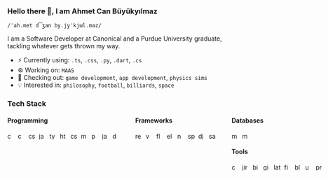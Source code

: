### Hello there 👋, I am Ahmet Can Büyükyılmaz
`/ˈah.met d͡ʒan by.jyˈkjɯl.maz/`

I am a Software Developer at Canonical and a Purdue University graduate, tackling whatever gets thrown my way.

- ⚡ Currently using: `.ts`, `.css`, `.py`, `.dart`, `.cs`
- ⚙️ Working on: `MAAS`
- 🔭 Checking out: `game development`, `app development`, `physics sims`
- 💡 Interested in: `philosophy`, `football`, `billiards`, `space` 

### Tech Stack
<div style="display: flex; gap: 36px; margin-top: -16px">
<div style="display: flex; flex-direction: column">

#### Programming
<div style="display: flex; gap: 8px">
  <img src="https://cdn.jsdelivr.net/gh/devicons/devicon/icons/c/c-original.svg" height="16" width="16" alt="c logo"  />
  <img src="https://cdn.jsdelivr.net/gh/devicons/devicon/icons/cplusplus/cplusplus-original.svg" height="16" width="16" alt="cplusplus logo"  />
  <img src="https://cdn.jsdelivr.net/gh/devicons/devicon/icons/csharp/csharp-original.svg" height="16" width="16" alt="csharp logo"  />
  <img src="https://cdn.jsdelivr.net/gh/devicons/devicon/icons/javascript/javascript-plain.svg" height="16" width="16" alt="javascript logo"  />
  <img src="https://cdn.jsdelivr.net/gh/devicons/devicon/icons/typescript/typescript-plain.svg" height="16" width="16" alt="typescript logo"  />
  <img src="https://cdn.jsdelivr.net/gh/devicons/devicon/icons/html5/html5-plain.svg" height="16" width="16" alt="html5 logo"  />
  <img src="https://cdn.jsdelivr.net/gh/devicons/devicon/icons/css3/css3-plain.svg" height="16" width="16" alt="css3 logo"  />
  <img src="https://cdn.jsdelivr.net/gh/devicons/devicon/icons/matlab/matlab-original.svg" height="16" width="16" alt="matlab logo"  />
  <img src="https://cdn.jsdelivr.net/gh/devicons/devicon/icons/python/python-original.svg" height="16" width="16" alt="python logo"  />
  <img src="https://cdn.jsdelivr.net/gh/devicons/devicon/icons/java/java-original.svg" height="16" width="16" alt="java logo"  />
  <img src="https://cdn.jsdelivr.net/gh/devicons/devicon/icons/dart/dart-original.svg" height="16" width="16" alt="dart logo"  />
</div>
</div>

<div style="display: flex; flex-direction: column">

#### Frameworks
<div style="display: flex; gap: 8px">
  <img src="https://cdn.jsdelivr.net/gh/devicons/devicon/icons/react/react-original.svg" height="16" width="16" alt="react logo"  />
  <img src="https://cdn.jsdelivr.net/gh/devicons/devicon/icons/vuejs/vuejs-original.svg" height="16" width="16" alt="vuejs logo"  />
  <img src="https://cdn.jsdelivr.net/gh/devicons/devicon/icons/flutter/flutter-original.svg" height="16" width="16" alt="flutter logo"  />
  <img src="https://cdn.simpleicons.org/electron/47848F" height="16" width="16" alt="electron logo"  />
  <img src="https://cdn.jsdelivr.net/gh/devicons/devicon/icons/nodejs/nodejs-original.svg" height="16" width="16" alt="nodejs logo"  />
  <img src="https://cdn.jsdelivr.net/gh/devicons/devicon/icons/spring/spring-original.svg" height="16" width="16" alt="spring logo"  />
  <img src="https://cdn.jsdelivr.net/gh/devicons/devicon/icons/django/django-plain.svg" height="16" width="16" alt="django logo"  />
  <img src="https://cdn.jsdelivr.net/gh/devicons/devicon/icons/sass/sass-original.svg" height="16" width="16" alt="sass logo"  />
</div>
</div>

<div style="display: flex; flex-direction: column">

#### Databases
<div style="display: flex; gap: 8px">
  <img src="https://cdn.jsdelivr.net/gh/devicons/devicon/icons/mysql/mysql-original.svg" height="16" width="16" alt="mysql logo"  />
  <img src="https://cdn.jsdelivr.net/gh/devicons/devicon/icons/mongodb/mongodb-original.svg" height="16" width="16" alt="mongodb logo"  />
</div>

<div style="display: flex; flex-direction: column">

#### Tools
<div style="display: flex; gap: 8px">
  <img src="https://cdn.jsdelivr.net/gh/devicons/devicon/icons/confluence/confluence-original.svg" height="16" width="16" alt="confluence logo"  />
  <img src="https://cdn.jsdelivr.net/gh/devicons/devicon/icons/jira/jira-original.svg" height="16" width="16" alt="jira logo"  />
  <img src="https://cdn.jsdelivr.net/gh/devicons/devicon/icons/bitbucket/bitbucket-original.svg" height="16" width="16" alt="bitbucket logo"  />
  <img src="https://cdn.jsdelivr.net/gh/devicons/devicon/icons/git/git-original.svg" height="16" width="16" alt="git logo"  />
  <img src="https://cdn.simpleicons.org/latex/008080" height="16" width="16" alt="latex logo"  />
  <img src="https://cdn.jsdelivr.net/gh/devicons/devicon/icons/figma/figma-original.svg" height="16" width="16" alt="figma logo"  />
  <img src="https://cdn.jsdelivr.net/gh/devicons/devicon/icons/blender/blender-original.svg" height="16" width="16" alt="blender logo"  />
  <img src="https://cdn.simpleicons.org/unity/FFFFFF" height="16" width="16" alt="unity logo"  />
  <img src="https://prepar3d.com/wp-content/uploads/2023/03/P3D_Logo_v6.png" height="16" width="16" alt="prepar3d logo"  />
</div>
</div>
</div>
